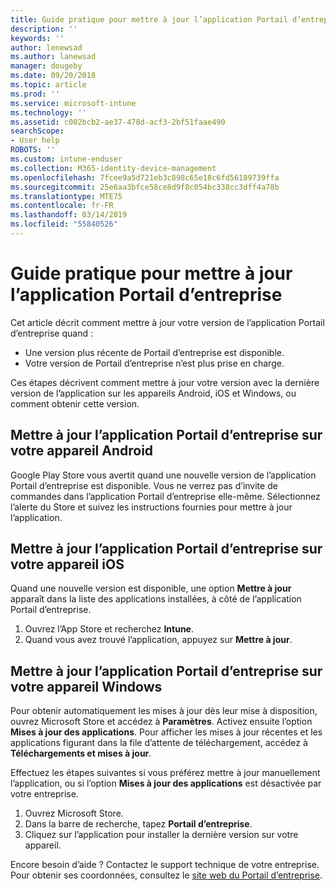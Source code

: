 ```yaml
---
title: Guide pratique pour mettre à jour l’application Portail d’entreprise | Microsoft Docs
description: ''
keywords: ''
author: lenewsad
ms.author: lanewsad
manager: dougeby
ms.date: 09/20/2018
ms.topic: article
ms.prod: ''
ms.service: microsoft-intune
ms.technology: ''
ms.assetid: c002bcb2-ae37-478d-acf3-2bf51faae490
searchScope:
- User help
ROBOTS: ''
ms.custom: intune-enduser
ms.collection: M365-identity-device-management
ms.openlocfilehash: 7fcee9a5d721eb3c898c65e18c6fd56189739ffa
ms.sourcegitcommit: 25e6aa3bfce58ce8d9f8c054bc338cc3dff4a78b
ms.translationtype: MTE75
ms.contentlocale: fr-FR
ms.lasthandoff: 03/14/2019
ms.locfileid: "55840526"
---
```

# <a name="how-to-update-the-company-portal-app"></a>Guide pratique pour mettre à jour l’application Portail d’entreprise

Cet article décrit comment mettre à jour votre version de l’application Portail d’entreprise quand :  
* Une version plus récente de Portail d’entreprise est disponible.
* Votre version de Portail d’entreprise n’est plus prise en charge.

Ces étapes décrivent comment mettre à jour votre version avec la dernière version de l’application sur les appareils Android, iOS et Windows, ou comment obtenir cette version.    

## <a name="update-the-company-portal-app-on-your-android-device"></a>Mettre à jour l’application Portail d’entreprise sur votre appareil Android  

Google Play Store vous avertit quand une nouvelle version de l’application Portail d’entreprise est disponible. Vous ne verrez pas d’invite de commandes dans l’application Portail d’entreprise elle-même. Sélectionnez l’alerte du Store et suivez les instructions fournies pour mettre à jour l’application. 

## <a name="update-the-company-portal-app-on-your-ios-device"></a>Mettre à jour l’application Portail d’entreprise sur votre appareil iOS  

Quand une nouvelle version est disponible, une option **Mettre à jour** apparaît dans la liste des applications installées, à côté de l’application Portail d’entreprise.  

1. Ouvrez l’App Store et recherchez **Intune**.  
2. Quand vous avez trouvé l’application, appuyez sur **Mettre à jour**.  

## <a name="update-the-company-portal-app-on-your-windows-device"></a>Mettre à jour l’application Portail d’entreprise sur votre appareil Windows
Pour obtenir automatiquement les mises à jour dès leur mise à disposition, ouvrez Microsoft Store et accédez à **Paramètres**. Activez ensuite l’option **Mises à jour des applications**. Pour afficher les mises à jour récentes et les applications figurant dans la file d’attente de téléchargement, accédez à **Téléchargements et mises à jour**.  

Effectuez les étapes suivantes si vous préférez mettre à jour manuellement l’application, ou si l’option **Mises à jour des applications** est désactivée par votre entreprise.  
1. Ouvrez Microsoft Store.
2. Dans la barre de recherche, tapez **Portail d’entreprise**.
3. Cliquez sur l’application pour installer la dernière version sur votre appareil. 


Encore besoin d’aide ? Contactez le support technique de votre entreprise. Pour obtenir ses coordonnées, consultez le [site web du Portail d’entreprise](https://go.microsoft.com/fwlink/?linkid=2010980).
